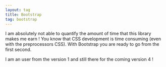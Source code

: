 ```yaml
---
layout: tag
title: Bootstrap
tag: bootstrap
---
```


I am absolutely not able to quantify the amount of time that this library makes me earn ! You know that CSS development
is time consuming (even with  the preprocessors CSS). With Bootstrap you are ready to go from the first second.

I am an user from the version 1 and still there for the coming version 4 !
